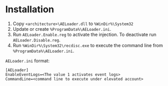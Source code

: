 # Installation

1. Copy `<architecture>\AELoader.dll` to `%WinDir%\System32`
2. Update or create `%ProgramData%\AELoader.ini`.
3. Run `AELoader.Enable.reg` to activate the injection. To deactivate run  `AELoader.Disable.reg`.
4. Run `%WinDir%\System32\recdisc.exe` to execute the command line from `%ProgramData%\AELoader.ini`.

`AELoader.ini` format:
```
[AELoader]
EnableEventLogs=<The value 1 activates event logs>
CommandLine=<command line to execute under elevated account>
```

